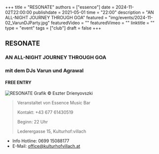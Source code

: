 +++
title = "RESONATE"
authors = ["essence"]
date = 2024-11-02T22:00:00
publishdate = 2021-05-01
time = "22:00"
description = "AN ALL-NIGHT JOURNEY THROUGH GOA"
featured = "img/events/2024-11-02_VarunDJParty.jpg"
featuredVideo = ""
featuredVimeo = ""
linktitle = ""
type = "event"
tags = ["club"]
draft = false
+++

## RESONATE
### AN ALL-NIGHT JOURNEY THROUGH GOA
### mit dem DJs Varun und Agrawal
#### FREE ENTRY

![RESONATE](/img/events/2024-11-02_VarunDJParty.jpg)
Grafik © Eszter Drienyovszki


> Veranstaltet von Essence Music Bar
> 
> Kontakt: +43 677 61430519
>
> Beginn: 22 Uhr
>
> Lederergasse 15, Kulturhof:villach






- Info Hotline: 0699 15088177 
- E-Mail: office@kulturhofvillach.at
